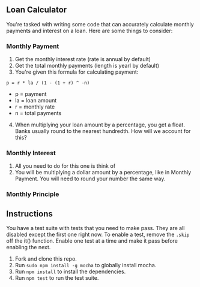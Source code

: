 ## Loan Calculator

You're tasked with writing some code that can accurately calculate monthly payments and interest on a loan. Here are some things to consider:

### Monthly Payment

1. Get the monthly interest rate (rate is annual by default)
2. Get the total monthly payments (length is yearl by default)
3. You're given this formula for calculating payment:

`p = r * la / (1 - (1 + r) ^ -n)`
  - p = payment
  - la = loan amount
  - r = monthly rate
  - n = total payments
4. When multiplying your loan amount by a percentage, you get a float. Banks usually round to the nearest hundredth. How will we account for this?

### Monthly Interest

1. All you need to do for this one is think of
2. You will be multiplying a dollar amount by a percentage, like in Monthly Payment. You will need to round your number the same way.

### Monthly Principle

## Instructions

You have a test suite with tests that you need to make pass. They are all disabled except the first one right now. To enable a test, remove the `.skip` off the it() function. Enable one test at a time and make it pass before enabling the next.

1. Fork and clone this repo.
1. Run `sudo npm install -g mocha` to globally install mocha.
1. Run `npm install` to install the dependencies.
1. Run `npm test` to run the test suite.
